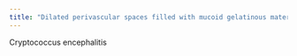 ```yaml
---
title: "Dilated perivascular spaces filled with mucoid gelatinous material that will not enhance"
---
```

Cryptococcus encephalitis

